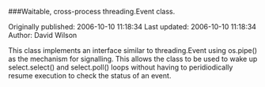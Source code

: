 ###Waitable, cross-process threading.Event class.

Originally published: 2006-10-10 11:18:34
Last updated: 2006-10-10 11:18:34
Author: David Wilson

This class implements an interface similar to threading.Event using os.pipe() as the mechanism for signalling. This allows the class to be used to wake up select.select() and select.poll() loops without having to peridiodically resume execution to check the status of an event.